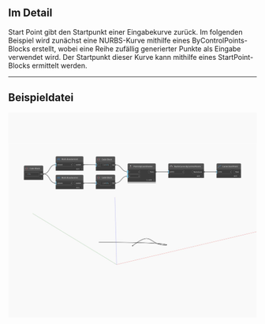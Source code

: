 ## Im Detail
Start Point gibt den Startpunkt einer Eingabekurve zurück. Im folgenden Beispiel wird zunächst eine NURBS-Kurve mithilfe eines ByControlPoints-Blocks erstellt, wobei eine Reihe zufällig generierter Punkte als Eingabe verwendet wird. Der Startpunkt dieser Kurve kann mithilfe eines StartPoint-Blocks ermittelt werden.
___
## Beispieldatei

![StartPoint](./Autodesk.DesignScript.Geometry.Curve.StartPoint_img.jpg)


